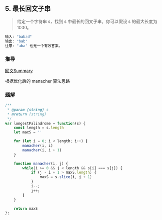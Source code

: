 ## 5. 最长回文子串

> 给定一个字符串 s，找到 s 中最长的回文子串。你可以假设 s 的最大长度为 1000。

```js
输入: "babad"
输出: "bab"
注意: "aba" 也是一个有效答案。
```

### 推导
[回文Summary](https://github.com/XyyF/elfin-algorithm/blob/master/summary/palindromic.md)

根据优化后的 manacher 算法思路

### 题解
```js
/**
 * @param {string} s
 * @return {string}
 */
var longestPalindrome = function(s) {
    const length = s.length
    let maxS = ''

    for (let i = 0; i < length; i++) {
        manacher(i, i)
        manacher(i, i + 1)
    }

    function manacher(i, j) {
        while(i >= 0 && j < length && s[i] === s[j]) {
            if (j - i + 1 > maxS.length) {
                maxS = s.slice(i, j + 1)
            }
            i--;
            j++;
        }
    }

    return maxS
};
```